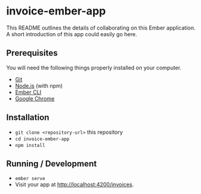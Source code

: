 # invoice-ember-app

This README outlines the details of collaborating on this Ember application.
A short introduction of this app could easily go here.

## Prerequisites

You will need the following things properly installed on your computer.

* [Git](https://git-scm.com/)
* [Node.js](https://nodejs.org/) (with npm)
* [Ember CLI](https://ember-cli.com/)
* [Google Chrome](https://google.com/chrome/)

## Installation

* `git clone <repository-url>` this repository
* `cd invoice-ember-app`
* `npm install`

## Running / Development

* `ember serve`
* Visit your app at [http://localhost:4200/invoices](http://localhost:4200/invoices).

